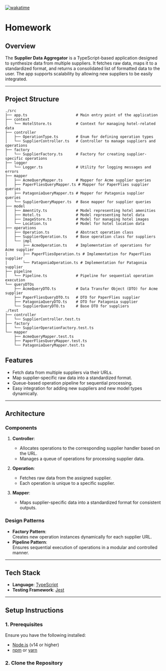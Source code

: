 

[![wakatime](https://wakatime.com/badge/user/018c1be4-f54c-4a1b-9251-889508522a9a/project/e2d707f5-2f37-4d56-b8ba-6bf6b4a7ab36.svg)](https://wakatime.com/@minhtriet06/projects/xnpvwfjalu?start=2024-11-18&end=2024-11-24)

# **Homework**

## **Overview**
The **Supplier Data Aggregator** is a TypeScript-based application designed to synthesize data from multiple suppliers. It fetches raw data, maps it to a standardized format, and returns a consolidated list of formatted data to the user. The app supports scalability by allowing new suppliers to be easily integrated.

---

## **Project Structure**

```plaintext
./src
├── app.ts                      # Main entry point of the application
├── context
│   └── HotelStore.ts           # Context for managing hotel-related data
├── controller
│   ├── OperationType.ts        # Enum for defining operation types
│   └── SupplierController.ts   # Controller to manage suppliers and operations
├── factory
│   └── SupplierFactory.ts      # Factory for creating supplier-specific operations
├── logger
│   └── Logger.ts               # Utility for logging messages and errors
├── mapper
│   ├── AcmeQueryMapper.ts      # Mapper for Acme supplier queries
│   ├── PaperFliesQueryMapper.ts # Mapper for PaperFlies supplier queries
│   ├── PatagoniaQueryMapper.ts # Mapper for Patagonia supplier queries
│   └── SupplierQueryMapper.ts  # Base mapper for supplier queries
├── model
│   ├── Amentity.ts             # Model representing hotel amenities
│   ├── Hotel.ts                # Model representing hotel data
│   ├── ImageStore.ts           # Model for managing hotel images
│   └── Location.ts             # Model for hotel location data
├── operations
│   ├── Operation.ts            # Abstract operation class
│   ├── SupplierOperation.ts    # Base operation class for suppliers
│   └── impl
│       ├── AcmeOperation.ts    # Implementation of operations for Acme supplier
│       ├── PaperFliesOperation.ts # Implementation for PaperFlies supplier
│       └── PatagoniaOperation.ts # Implementation for Patagonia supplier
├── pipeline
│   └── Pipeline.ts             # Pipeline for sequential operation execution
└── queryDTOs
    ├── AcmeQueryDTO.ts         # Data Transfer Object (DTO) for Acme supplier
    ├── PaperFliesQueryDTO.ts   # DTO for PaperFlies supplier
    ├── PatagoniaQueryDTO.ts    # DTO for Patagonia supplier
    └── SupplierQueryDTO.ts     # Base DTO for suppliers
./test
├── controller
│   └── SupplierController.test.ts
├── factory
│   └── SupplierOperationFactory.test.ts
└── mapper
    ├── AcmeQueryMapper.test.ts
    ├── PaperFliesQueryMapper.test.ts
    └── PatagoniaQueryMapper.test.ts

```

## **Features**
- Fetch data from multiple suppliers via their URLs.
- Map supplier-specific raw data into a standardized format.
- Queue-based operation pipeline for sequential processing.
- Easy integration for adding new suppliers and new model types dynamically.

---

## **Architecture**

### **Components**
1. **Controller**:
   - Allocates operations to the corresponding supplier handler based on the URL.
   - Manages a queue of operations for processing supplier data.

2. **Operation**:
   - Fetches raw data from the assigned supplier.
   - Each operation is unique to a specific supplier.

3. **Mapper**:
   - Maps supplier-specific data into a standardized format for consistent outputs.

### **Design Patterns**

- **Factory Pattern**:  
  Creates new operation instances dynamically for each supplier URL.
- **Pipeline Pattern**:  
  Ensures sequential execution of operations in a modular and controlled manner.

---

## **Tech Stack**
- **Language**: [TypeScript](https://www.typescriptlang.org/)  
- **Testing Framework**: [Jest](https://jestjs.io/)

---

## **Setup Instructions**

### **1. Prerequisites**
Ensure you have the following installed:
- [Node.js](https://nodejs.org/) (v14 or higher)
- [npm](https://www.npmjs.com/) or [yarn](https://yarnpkg.com/)

### **2. Clone the Repository**
